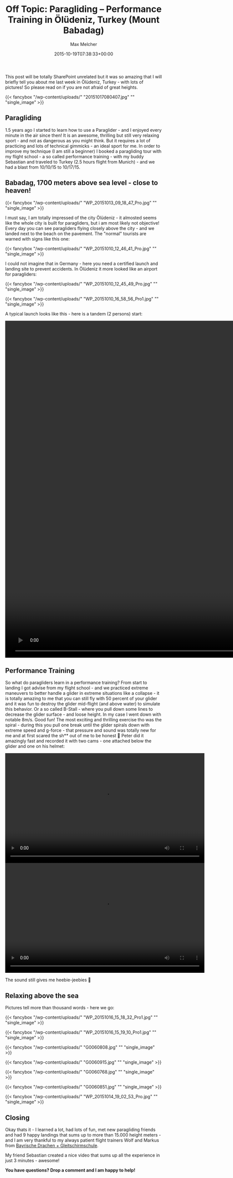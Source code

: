 ﻿---
title: 'Off Topic: Paragliding – Performance Training in Ölüdeniz, Turkey (Mount Babadag)'
author: Max Melcher
aliases:
   - "/post/2015-10-19-off-topic-paragliding-performance-training-in-oludeniz-turkey-mount-babadag/"
2015: "10"
type: post
date: 2015-10-19T07:38:33+00:00
url: /2015/10/off-topic-paragliding-performance-training-in-oludeniz-turkey-mount-babadag/
yourls_shorturl:
  - http://melcher.it/s/5U
enclosure:
  - |
    https://melcher.it/wp-content/uploads/WP_20151011_10_02_07_Pro.mp4
    61120300
    video/mp4
    
  - |
    https://melcher.it/wp-content/uploads/Arvaw-U1_7XeaxKRE-Hbot0uSGNlOrg4_fR_dn233qEH-Copy.mp4
    6491235
    video/mp4
    
  - |
    https://melcher.it/wp-content/uploads/Aoa7FKlscWVebgUoGFf7Vh_VUZ3rz-gg83n8oUYJ8ip9-Copy.mp4
    6506883
    video/mp4
    
categories:
  - Paragliding

---
This post will be totally SharePoint unrelated but it was so amazing that I will briefly tell you about me last week in Ölüdeniz, Turkey - with lots of pictures! So please read on if you are not afraid of great heights.

{{< fancybox "/wp-content/uploads/" "20151017080407.jpg" "" "single_image" >}}

## Paragliding

1.5 years ago I started to learn how to use a Paraglider - and I enjoyed every minute in the air since then! It is an awesome, thrilling but still very relaxing sport - and not as dangerous as you might think. But it requires a lot of practicing and lots of technical gimmicks - an ideal sport for me. In order to improve my technique (I am still a beginner) I booked a paragliding tour with my flight school - a so called performance training - with my buddy Sebastian and traveled to Turkey (2.5 hours flight from Munich) - and we had a blast from 10/10/15 to 10/17/15.

<!--more-->

## Babadag, 1700 meters above sea level - close to heaven!

{{< fancybox "/wp-content/uploads/" "WP_20151013_09_18_47_Pro.jpg" "" "single_image" >}}

I must say, I am totally impressed of the city Ölüdeniz - it almosted seems like the whole city is built for paragliders, but i am most likely not objective! Every day you can see paragliders flying closely above the city - and we landed next to the beach on the pavement. The "normal" tourists are warned with signs like this one:

{{< fancybox "/wp-content/uploads/" "WP_20151010_12_46_41_Pro.jpg" "" "single_image" >}}

I could not imagine that in Germany - here you need a certified launch and landing site to prevent accidents. In Ölüdeniz it more looked like an airport for paragliders:

{{< fancybox "/wp-content/uploads/" "WP_20151010_12_45_49_Pro.jpg" "" "single_image" >}}

{{< fancybox "/wp-content/uploads/" "WP_20151010_16_58_56_Pro1.jpg" "" "single_image" >}}

A typical launch looks like this - here is a tandem (2 persons) start:

<div style="width: 1920px;" class="wp-video">
  <!--[if lt IE 9]><![endif]--><video class="wp-video-shortcode" id="video-1985-1" width="1920" height="1080" preload="metadata" controls="controls"><source type="video/mp4" src="" />
  
  <a href="https://melcher.it/wp-content/uploads/WP_20151011_10_02_07_Pro.mp4">https://melcher.it/wp-content/uploads/WP_20151011_10_02_07_Pro.mp4</a></video>
</div>

## 

## Performance Training

So what do paragliders learn in a performance training? From start to landing I got advise from my flight school - and we practiced extreme maneuvers to better handle a glider in extreme situations like a collapse - it is totally amazing to me that you can still fly with 50 percent of your glider and it was fun to destroy the glider mid-flight (and above water) to simulate this behavior. Or a so called B-Stall - where you pull down some lines to decrease the glider surface - and loose height. In my case I went down with notable 8m/s. Good fun! The most exciting and thrilling exercise tho was the spiral - during this you pull one break until the glider spirals down with extreme speed and g-force - that pressure and sound was totally new for me and at first scared the sh** out of me to be honest 🙂 Peter did it amazingly fast and recorded it with two cams - one attached below the glider and one on his helmet:

<div style="width: 640px;" class="wp-video">
  <video class="wp-video-shortcode" id="video-1985-2" width="640" height="352" preload="metadata" controls="controls"><source type="video/mp4" src="https://melcher.it/wp-content/uploads/Arvaw-U1_7XeaxKRE-Hbot0uSGNlOrg4_fR_dn233qEH-Copy.mp4?_=2" /><a href="https://melcher.it/wp-content/uploads/Arvaw-U1_7XeaxKRE-Hbot0uSGNlOrg4_fR_dn233qEH-Copy.mp4">https://melcher.it/wp-content/uploads/Arvaw-U1_7XeaxKRE-Hbot0uSGNlOrg4_fR_dn233qEH-Copy.mp4</a></video>
</div>

<div style="width: 640px;" class="wp-video">
  <video class="wp-video-shortcode" id="video-1985-3" width="640" height="352" preload="metadata" controls="controls"><source type="video/mp4" src="https://melcher.it/wp-content/uploads/Aoa7FKlscWVebgUoGFf7Vh_VUZ3rz-gg83n8oUYJ8ip9-Copy.mp4?_=3" /><a href="https://melcher.it/wp-content/uploads/Aoa7FKlscWVebgUoGFf7Vh_VUZ3rz-gg83n8oUYJ8ip9-Copy.mp4">https://melcher.it/wp-content/uploads/Aoa7FKlscWVebgUoGFf7Vh_VUZ3rz-gg83n8oUYJ8ip9-Copy.mp4</a></video>
</div>

The sound still gives me heebie-jeebies 🙂

## Relaxing above the sea

Pictures tell more than thousand words - here we go:

{{< fancybox "/wp-content/uploads/" "WP_20151016_15_18_32_Pro1.jpg" "" "single_image" >}}

{{< fancybox "/wp-content/uploads/" "WP_20151016_15_19_10_Pro1.jpg" "" "single_image" >}}

{{< fancybox "/wp-content/uploads/" "G0060808.jpg" "" "single_image" >}}

{{< fancybox "/wp-content/uploads/" "G0060915.jpg" "" "single_image" >}}

{{< fancybox "/wp-content/uploads/" "G0060768.jpg" "" "single_image" >}}

{{< fancybox "/wp-content/uploads/" "G0060851.jpg" "" "single_image" >}}

{{< fancybox "/wp-content/uploads/" "WP_20151014_19_02_53_Pro.jpg" "" "single_image" >}}

## Closing

Okay thats it - I learned a lot, had lots of fun, met new paragliding friends and had 9 happy landings that sums up to more than 15.000 height meters - and I am very thankful to my always patient flight trainers Wolf and Markus from [Bayrische Drachen + Gleitschirmschule][1].

My friend Sebastian created a nice video that sums up all the experience in just 3 minutes - awesome!



**You have questions? Drop a comment and I am happy to help!**

 [1]: http://www.bay-flugschule.de/
